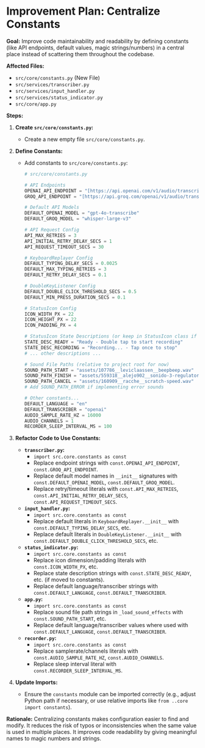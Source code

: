 # Improvement Plan: Centralize Constants

**Goal:** Improve code maintainability and readability by defining constants (like API endpoints, default values, magic strings/numbers) in a central place instead of scattering them throughout the codebase.

**Affected Files:**

- `src/core/constants.py` (New File)
- `src/services/transcriber.py`
- `src/services/input_handler.py`
- `src/services/status_indicator.py`
- `src/core/app.py`

**Steps:**

1.  **Create `src/core/constants.py`:**

    - Create a new empty file `src/core/constants.py`.

2.  **Define Constants:**

    - Add constants to `src/core/constants.py`:

      ```python
      # src/core/constants.py

      # API Endpoints
      OPENAI_API_ENDPOINT = "[https://api.openai.com/v1/audio/transcriptions](https://api.openai.com/v1/audio/transcriptions)"
      GROQ_API_ENDPOINT = "[https://api.groq.com/openai/v1/audio/transcriptions](https://api.groq.com/openai/v1/audio/transcriptions)"

      # Default API Models
      DEFAULT_OPENAI_MODEL = "gpt-4o-transcribe"
      DEFAULT_GROQ_MODEL = "whisper-large-v3"

      # API Request Config
      API_MAX_RETRIES = 3
      API_INITIAL_RETRY_DELAY_SECS = 1
      API_REQUEST_TIMEOUT_SECS = 30

      # KeyboardReplayer Config
      DEFAULT_TYPING_DELAY_SECS = 0.0025
      DEFAULT_MAX_TYPING_RETRIES = 3
      DEFAULT_RETRY_DELAY_SECS = 0.1

      # DoubleKeyListener Config
      DEFAULT_DOUBLE_CLICK_THRESHOLD_SECS = 0.5
      DEFAULT_MIN_PRESS_DURATION_SECS = 0.1

      # StatusIcon Config
      ICON_WIDTH_PX = 22
      ICON_HEIGHT_PX = 22
      ICON_PADDING_PX = 4

      # StatusIcon State Descriptions (or keep in StatusIcon class if preferred)
      STATE_DESC_READY = "Ready - Double tap to start recording"
      STATE_DESC_RECORDING = "Recording... - Tap once to stop"
      # ... other descriptions ...

      # Sound File Paths (relative to project root for now)
      SOUND_PATH_START = "assets/107786__leviclaassen__beepbeep.wav"
      SOUND_PATH_FINISH = "assets/559318__alejo902__sonido-3-regulator.wav"
      SOUND_PATH_CANCEL = "assets/160909__racche__scratch-speed.wav"
      # Add SOUND_PATH_ERROR if implementing error sounds

      # Other constants...
      DEFAULT_LANGUAGE = "en"
      DEFAULT_TRANSCRIBER = "openai"
      AUDIO_SAMPLE_RATE_HZ = 16000
      AUDIO_CHANNELS = 1
      RECORDER_SLEEP_INTERVAL_MS = 100

      ```

3.  **Refactor Code to Use Constants:**

    - **`transcriber.py`:**
      - `import src.core.constants as const`
      - Replace endpoint strings with `const.OPENAI_API_ENDPOINT`, `const.GROQ_API_ENDPOINT`.
      - Replace default model names in `__init__` signatures with `const.DEFAULT_OPENAI_MODEL`, `const.DEFAULT_GROQ_MODEL`.
      - Replace retry/timeout literals with `const.API_MAX_RETRIES`, `const.API_INITIAL_RETRY_DELAY_SECS`, `const.API_REQUEST_TIMEOUT_SECS`.
    - **`input_handler.py`:**
      - `import src.core.constants as const`
      - Replace default literals in `KeyboardReplayer.__init__` with `const.DEFAULT_TYPING_DELAY_SECS`, etc.
      - Replace default literals in `DoubleKeyListener.__init__` with `const.DEFAULT_DOUBLE_CLICK_THRESHOLD_SECS`, etc.
    - **`status_indicator.py`:**
      - `import src.core.constants as const`
      - Replace icon dimension/padding literals with `const.ICON_WIDTH_PX`, etc.
      - Replace state description strings with `const.STATE_DESC_READY`, etc. (if moved to constants).
      - Replace default language/transcriber strings with `const.DEFAULT_LANGUAGE`, `const.DEFAULT_TRANSCRIBER`.
    - **`app.py`:**
      - `import src.core.constants as const`
      - Replace sound file path strings in `_load_sound_effects` with `const.SOUND_PATH_START`, etc.
      - Replace default language/transcriber values where used with `const.DEFAULT_LANGUAGE`, `const.DEFAULT_TRANSCRIBER`.
    - **`recorder.py`:**
      - `import src.core.constants as const`
      - Replace samplerate/channels literals with `const.AUDIO_SAMPLE_RATE_HZ`, `const.AUDIO_CHANNELS`.
      - Replace sleep interval literal with `const.RECORDER_SLEEP_INTERVAL_MS`.

4.  **Update Imports:**
    - Ensure the `constants` module can be imported correctly (e.g., adjust Python path if necessary, or use relative imports like `from ..core import constants`).

**Rationale:** Centralizing constants makes configuration easier to find and modify. It reduces the risk of typos or inconsistencies when the same value is used in multiple places. It improves code readability by giving meaningful names to magic numbers and strings.
